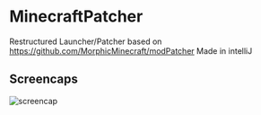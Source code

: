 # MinecraftPatcher

Restructured Launcher/Patcher based on https://github.com/MorphicMinecraft/modPatcher
Made in intelliJ

## Screencaps
![screencap](https://github.com/MorphicMinecraft/MinecraftPatcher/raw/master/resources/Capture.PNG)